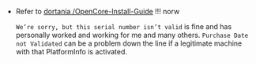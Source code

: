 - Refer to [dortania /OpenCore-Install-Guide](https://dortania.github.io/OpenCore-Post-Install/universal/iservices.html)
!!! norw
    
    `We’re sorry, but this serial number isn’t valid` is fine and has personally worked and working for me and many others. `Purchase Date not Validated` can be a problem down the line if a legitimate machine with that PlatformInfo is activated.